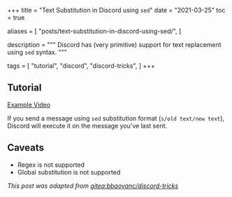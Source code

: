 +++
title = "Text Substitution in Discord using `sed`"
date = "2021-03-25"
toc = true

aliases = [
  "posts/text-substitution-in-discord-using-sed/",
]

description = """
Discord has (very primitive) support for text replacement using `sed` syntax.
"""

tags = [
  "tutorial",
  "discord",
  "discord-tricks",
]
+++

## Tutorial

[Example Video](/media/discord-tricks/sed-text-replacement.mov)

If you send a message using `sed` substitution format (`s/old text/new text`),
Discord will execute it on the message you've last sent.

## Caveats

- Regex is not supported
- Global substitution is not supported

*This post was adapted from [gitea:bbaovanc/discord-tricks][1]*

[1]: https://git.bbaovanc.com/bbaovanc/discord-tricks
